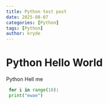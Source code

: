 ```yaml
---
title: Python test post
date: 2025-08-07
categories: [Python]
tags: [Python]
author: kryde
---
```


# Python Hello World 

Python Hell me

```python
 for i in range(10):
 print("ewae")
```
